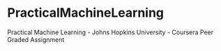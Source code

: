 # PracticalMachineLearning
Practical Machine Learning - Johns Hopkins University - Coursera
Peer Graded Assignment

